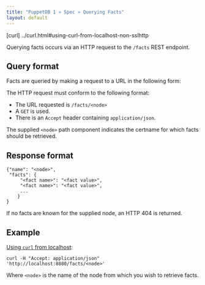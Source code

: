 ```yaml
---
title: "PuppetDB 1 » Spec » Querying Facts"
layout: default
---
```


[curl] ../curl.html#using-curl-from-localhost-non-sslhttp

Querying facts occurs via an HTTP request to the
`/facts` REST endpoint.

## Query format

Facts are queried by making a request to a URL in the following form:

The HTTP request must conform to the following format:

* The URL requested is `/facts/<node>`
* A `GET` is used.
* There is an `Accept` header containing `application/json`.

The supplied `<node>` path component indicates the certname for which
facts should be retrieved.

## Response format

    {"name": "<node>",
     "facts": {
         "<fact name>": "<fact value>",
         "<fact name>": "<fact value>",
         ...
        }
    }

If no facts are known for the supplied node, an HTTP 404 is returned.

## Example

[Using `curl` from localhost](curl):

    curl -H "Accept: application/json" 'http://localhost:8080/facts/<node>'

Where `<node>` is the name of the node from which you wish to retrieve facts.
